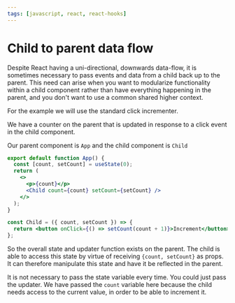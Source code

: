 ```yaml
---
tags: [javascript, react, react-hooks]
---
```


# Child to parent data flow

Despite React having a uni-directional, downwards data-flow, it is sometimes
necessary to pass events and data from a child back up to the parent. This need
can arise when you want to modularize functionality within a child component
rather than have everything happening in the parent, and you don't want to use a
common shared higher context.

For the example we will use the standard click incrementer.

We have a counter on the parent that is updated in response to a click event in
the child component.

Our parent component is `App` and the child component is `Child`

```jsx
export default function App() {
  const [count, setCount] = useState(0);
  return (
    <>
      <p>{count}</p>
      <Child count={count} setCount={setCount} />
    </>
  );
}

const Child = ({ count, setCount }) => {
  return <button onClick={() => setCount(count + 1)}>Increment</button>;
};
```

So the overall state and updater function exists on the parent. The child is
able to access this state by virtue of receiving `{count, setCount}` as props.
It can therefore manipulate this state and have it be reflected in the parent.

It is not necessary to pass the state variable every time. You could just pass
the updater. We have passed the `count` variable here because the child needs
access to the current value, in order to be able to increment it.
